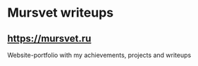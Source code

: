 # Mursvet writeups
## https://mursvet.ru

Website-portfolio with my achievements, projects and writeups
